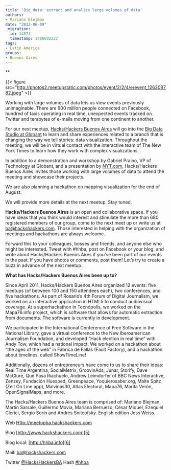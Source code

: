 ```yaml
---
title: 'Big data: extract and analize large volumes of data'
authors:
- Mariano Blejman
date: "2012-06-09"
_migration:
  id: 14873
  timestamp: 1486602222
tags:
- Latin America
groups:
- Buenos Aires
---
```


**

{{< figure src="http://photos2.meetupstatic.com/photos/event/2/2/4/e/event_126308782.jpeg" >}}</p> 

</strong>

Working with large volumes of data lets us view events previously unimaginable. There are 900 million people connected on Facebook, hundred of taxis operating in real time, unexpected events tracked on Twitter and terabytes of e-mails moving from one continent to another.

For our next meetup, [Hacks/Hackers Buenos Aires][1] will go into the [Big Data Studio at Globant][2] to learn and share experiences related to a branch that is changing the way we tell stories: data visualization. Throughout the meeting, we will be in virtual contact with the interactive team of The New York Times to learn how they work with complex visualizations.

In addition to a demonstration and workshop by Gabriel Praino, VP of Technology at Globant, and a presentation by [NYT.com][3], Hacks/Hackers Buenos Aires invites those working with large volumes of data to attend the meeting and showcase their projects.

We are also planning a hackathon on mapping visualization for the end of August.

We will provide more details at the next meetup. Stay tuned.

**Hacks/Hackers Buenos Aires** is an open and collaborative space. If you have ideas that you think would interest and stimulate the more than 680 registered members of our group, come to the next meet up or write us at ba@hackshackers.com. Those interested in helping with the organization of meetings and hackathons are always welcome.

Forward this to your colleagues, bosses and friends, and anyone else who might be interested. Tweet with #hhba, post on Facebook or your blog, and write about Hacks/Hackers Buenos Aires if you’ve been part of our events in the past. If you have photos or comments, post them! Let’s try to create a buzz in advance of the next meetup.

**What has Hacks/Hackers Buenos Aires been up to?**

Since April 2011, Hacks/Hackers Buenos Aires organized 12 events: five meetups (of between 100 and 150 attendees each), two conferences, and five hackathons. As part of Rosario’s 4th Forum of Digital Journalism, we worked on an interactive application in HTML5 to conduct audiovisual coverage. At a superhackathon in Tecnópolis, we worked on the Mapa76.info project, which is software that allows for automatic extraction from documents. The software is currently in development.

We participated in the International Conference of Free Software in the National Library, gave a virtual conference to the New Iberoamerican Journalism Foundation, and developed &#8220;Hack election in real time” with Andy Tow, which had a national impact. We worked on a hackathon about “the ages of the web” in Fábrica de Fallas (Fault Factory), and a hackathon about timelines, called ShowTimeLine!

Additionally, dozens of entrepreneurs have come to us to share their ideas: Real Time Argentina, SocialMetrix, GroovinAds, Junar, Storify, Dave McClure, Qué Pasa Riachuelo, Andrew Leimdorfer of BBC News Interactive, Zenzey, Fundación Huesped, Greenpeace, Yoquierosaber.org, Malte Spitz (Zeit On Line app), Malvinas30, Atlas Electoral, Mapa76, Marita Verón, OpenSignalMaps, and more.

The Hacks/Hackers Buenos Aires team is comprised of: Mariano Blejman, Martín Sarsale, Guillermo Movia, Mariana Berruezo, César Miquel, Ezequiel Clerici, Sergio Sorín and Andrés Snitcofsky. English edition Jess Weiss.

Web [Http://meetupba.hackshackers.com][4]

Blog [http://www.hackshackers.com][5]

Blog local: [http://hhba.info][6]

Mail: <ba@hackshackers.com>

Twitter [@HacksHackersBA][7] Hash [#hhba][8]

 [1]: http://meetupba.hackshackers.com
 [2]: http://www.globant.com/Content/Studios/High_Performance_Computing/
 [3]: http://www.nyt.com
 [4]: http://meetupba.hackshackers.com/
 [5]: http://www.hackshackers.com/
 [6]: http://hhba.info/
 [7]: http://www.twitter.com/HacksHackersBA
 [8]: https://twitter.com/#!/search/%23hhba